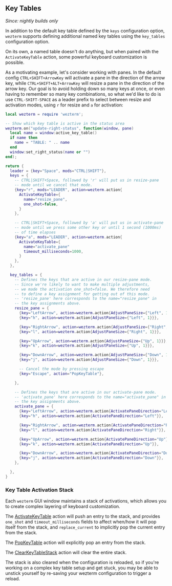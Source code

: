 ## Key Tables

*Since: nightly builds only*

In addition to the default key table defined by the `keys` configuration
option, `wezterm` supports defining additional named key tables using the
`key_tables` configuration option.

On its own, a named table doesn't do anything, but when paired with the
`ActivateKeyTable` action, some powerful keyboard customization is possible.

As a motivating example, let's consider working with panes. In the default
config `CTRL+SHIFT+ArrowKey` will activate a pane in the direction of the arrow
key, while `CTRL+SHIFT+ALT+ArrowKey` will resize a pane in the direction of the
arrow key.  Our goal is to avoid holding down so many keys at once, or even
having to remember so many key combinations, so what we'd like to do is use
`CTRL-SHIFT-SPACE` as a leader prefix to select between resize and activation
modes, using `r` for resize and `a` for activation:

```lua
local wezterm = require 'wezterm';

-- Show which key table is active in the status area
wezterm.on("update-right-status", function(window, pane)
  local name = window:active_key_table()
  if name then
    name = "TABLE: " .. name
  end
  window:set_right_status(name or "")
end);

return {
  leader = {key="Space", mods="CTRL|SHIFT"},
  keys = {
    -- CTRL|SHIFT+Space, followed by 'r' will put us in resize-pane
    -- mode until we cancel that mode.
    {key="r", mods="LEADER", action=wezterm.action{
      ActivateKeyTable={
        name="resize_pane",
        one_shot=false,
      }
    },

    -- CTRL|SHIFT+Space, followed by 'a' will put us in activate-pane
    -- mode until we press some other key or until 1 second (1000ms)
    -- of time elapses
    {key="a", mods="LEADER", action=wezterm.action{
      ActivateKeyTable={
        name="activate_pane"
        timeout_milliseconds=1000,
      }
    },
  },

  key_tables = {
    -- Defines the keys that are active in our resize-pane mode.
    -- Since we're likely to want to make multiple adjustments,
    -- we made the activation one_shot=false. We therefore need
    -- to define a key assignment for getting out of this mode.
    -- 'resize_pane' here corresponds to the name="resize_pane" in
    -- the key assignments above.
    resize_pane = {
      {key="LeftArrow", action=wezterm.action{AdjustPaneSize={"Left", 1}}},
      {key="h", action=wezterm.action{AdjustPaneSize={"Left", 1}}},

      {key="RightArrow", action=wezterm.action{AdjustPaneSize={"Right", 1}}},
      {key="l", action=wezterm.action{AdjustPaneSize={"Right", 1}}},

      {key="UpArrow", action=wezterm.action{AdjustPaneSize={"Up", 1}}},
      {key="k", action=wezterm.action{AdjustPaneSize={"Up", 1}}},

      {key="DownArrow", action=wezterm.action{AdjustPaneSize={"Down", 1}}},
      {key="j", action=wezterm.action{AdjustPaneSize={"Down", 1}}},

      -- Cancel the mode by pressing escape
      {key="Escape", action="PopKeyTable"},

    },

    -- Defines the keys that are active in our activate-pane mode.
    -- 'activate_pane' here corresponds to the name="activate_pane" in
    -- the key assignments above.
    activate_pane = {
      {key="LeftArrow", action=wezterm.action{ActivatePaneDirection="Left"}},
      {key="h", action=wezterm.action{ActivatePaneDirection="Left"}},

      {key="RightArrow", action=wezterm.action{ActivatePaneDirection="Right"}},
      {key="l", action=wezterm.action{ActivatePaneDirection="Right"}},

      {key="UpArrow", action=wezterm.action{ActivatePaneDirection="Up"}},
      {key="k", action=wezterm.action{ActivatePaneDirection="Up"}},

      {key="DownArrow", action=wezterm.action{ActivatePaneDirection="Down"}},
      {key="j", action=wezterm.action{ActivatePaneDirection="Down"}},
    },

  },
}

```

### Key Table Activation Stack

Each `wezterm` GUI window maintains a stack of activations, which allows you to
create complex layering of keyboard customization.

The [ActivateKeyTable](lua/keyassignment/ActivateKeyTable.md) action will push
an entry to the stack, and provides `one_shot` and `timeout_milliseconds`
fields to affect when/how it will pop itself from the stack, and
`replace_current` to implicitly pop the current entry from the stack.

The [PopKeyTable](lua/keyassignment/PopKeyTable.md) action will explicitly pop
an entry from the stack.

The [ClearKeyTableStack](lua/keyassignment/ClearKeyTableStack.md) action will
clear the entire stack.

The stack is also cleared when the configuration is reloaded, so if you're
working on a complex key table setup and get stuck, you may be able to unstick
yourself by re-saving your wezterm configuration to trigger a reload.



